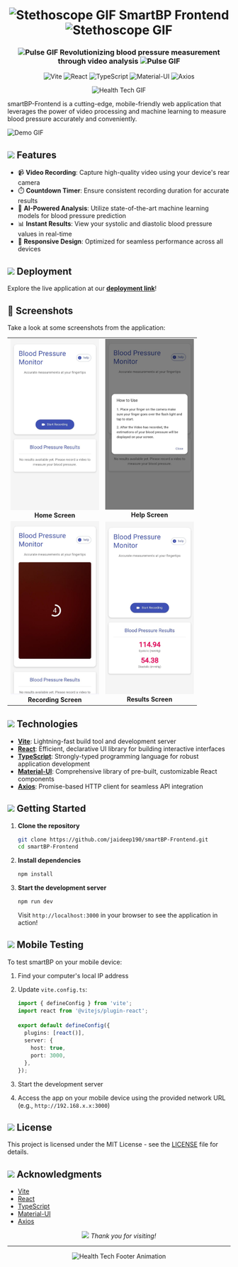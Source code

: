 <div align="center">
  <h1>
    <img src="https://media.giphy.com/media/3o7TKMfn35NL1llPig/giphy.gif" width="30" height="30" alt="Stethoscope GIF"/>
    SmartBP Frontend
    <img src="https://media.giphy.com/media/3o7TKMfn35NL1llPig/giphy.gif" width="30" height="30" alt="Stethoscope GIF"/>
  </h1>
</div>

<h3 align="center">
  <img src="https://media.giphy.com/media/l46Cei9gnXYQVjFny/giphy.gif" width="20" height="20" alt="Pulse GIF"/>
  Revolutionizing blood pressure measurement through video analysis
  <img src="https://media.giphy.com/media/l46Cei9gnXYQVjFny/giphy.gif" width="20" height="20" alt="Pulse GIF"/>
</h3>

<p align="center">
  <img src="https://vitejs.dev/logo.svg" alt="Vite" width="50" height="50"/>
  <img src="https://reactjs.org/logo-180x180.png" alt="React" width="50" height="50"/>
  <img src="https://w7.pngwing.com/pngs/74/362/png-transparent-typescript-plain-logo-icon-thumbnail.png" alt="TypeScript" width="50" height="50"/>
  <img src="https://mui.com/static/logo.png" alt="Material-UI" width="50" height="50"/>
  <img src="https://axios-http.com/assets/logo.svg" alt="Axios" width="50" height="50"/>
</p>

<div align="center">
  <img src="https://media.giphy.com/media/3oKIPEqDGUULpEU0aQ/giphy.gif" width="300" height="200" alt="Health Tech GIF"/>
</div>

smartBP-Frontend is a cutting-edge, mobile-friendly web application that leverages the power of video processing and machine learning to measure blood pressure accurately and conveniently.

![Demo GIF](path/to/demo.gif)

## <img src="https://media.giphy.com/media/VgCDAzcKvsR6OM0uWg/giphy.gif" width="50"> Features

- 📹 **Video Recording**: Capture high-quality video using your device's rear camera
- ⏱️ **Countdown Timer**: Ensure consistent recording duration for accurate results
- 🧠 **AI-Powered Analysis**: Utilize state-of-the-art machine learning models for blood pressure prediction
- 📊 **Instant Results**: View your systolic and diastolic blood pressure values in real-time
- 📱 **Responsive Design**: Optimized for seamless performance across all devices
  
## <img src="https://media.giphy.com/media/WUlplcMpOCEmTGBtBW/giphy.gif" width="30"> Deployment

Explore the live application at our [**deployment link**](https://smart-bp-frontend.vercel.app/)!

## 📸 Screenshots

Take a look at some screenshots from the application:

<div align="center">
  <table>
    <tr>
      <td align="center">
        <img src="video-bp-app/assets/home.jpg" alt="Home Screen" width="200"/>
        <br/>
        <strong>Home Screen</strong>
      </td>
      <td align="center">
        <img src="video-bp-app/assets/help.jpg" alt="Help Screen" width="200"/>
        <br/>
        <strong>Help Screen</strong>
      </td>
    </tr>
    <tr>
      <td align="center">
        <img src="video-bp-app/assets/recording.jpg" alt="Recording Screen" width="200"/>
        <br/>
        <strong>Recording Screen</strong>
      </td>
      <td align="center">
        <img src="video-bp-app/assets/results.jpg" alt="Results Screen" width="200"/>
        <br/>
        <strong>Results Screen</strong>
      </td>
    </tr>
  </table>
</div>



## <img src="https://media.giphy.com/media/QssGEmpkyEOhBCb7e1/giphy.gif" width="30"> Technologies

- **[Vite](https://vitejs.dev/)**: Lightning-fast build tool and development server
- **[React](https://reactjs.org/)**: Efficient, declarative UI library for building interactive interfaces
- **[TypeScript](https://www.typescriptlang.org/)**: Strongly-typed programming language for robust application development
- **[Material-UI](https://material-ui.com/)**: Comprehensive library of pre-built, customizable React components
- **[Axios](https://axios-http.com/)**: Promise-based HTTP client for seamless API integration

## <img src="https://media.giphy.com/media/RbDKaczqWovIugyJmW/giphy.gif" width="30"> Getting Started

1. **Clone the repository**

   ```bash
   git clone https://github.com/jaideep190/smartBP-Frontend.git
   cd smartBP-Frontend
   ```

2. **Install dependencies**

   ```bash
   npm install
   ```

3. **Start the development server**

   ```bash
   npm run dev
   ```

   Visit `http://localhost:3000` in your browser to see the application in action!

## <img src="https://media.giphy.com/media/13HBDT4QSTpveU/giphy.gif" width="30"> Mobile Testing

To test smartBP on your mobile device:

1. Find your computer's local IP address
2. Update `vite.config.ts`:

   ```typescript
   import { defineConfig } from 'vite';
   import react from '@vitejs/plugin-react';

   export default defineConfig({
     plugins: [react()],
     server: {
       host: true,
       port: 3000,
     },
   });
   ```

3. Start the development server
4. Access the app on your mobile device using the provided network URL (e.g., `http://192.168.x.x:3000`)

## <img src="https://media.giphy.com/media/VgCDAzcKvsR6OM0uWg/giphy.gif" width="50"> License

This project is licensed under the MIT License - see the [LICENSE](LICENSE) file for details.

## <img src="https://media.giphy.com/media/LnQjpWaON8nhr21vNW/giphy.gif" width="30"> Acknowledgments

- [Vite](https://vitejs.dev/)
- [React](https://reactjs.org/)
- [TypeScript](https://www.typescriptlang.org/)
- [Material-UI](https://material-ui.com/)
- [Axios](https://axios-http.com/)

<div align="center">
  <img src="https://media.giphy.com/media/LnQjpWaON8nhr21vNW/giphy.gif" width="60"> <em>Thank you for visiting!</em>
</div>

---

<div align="center">
  <img src="https://media.giphy.com/media/kBZ212yGzFaxgkSIKW/giphy.gif" width="100" alt="Health Tech Footer Animation"/>
</div>